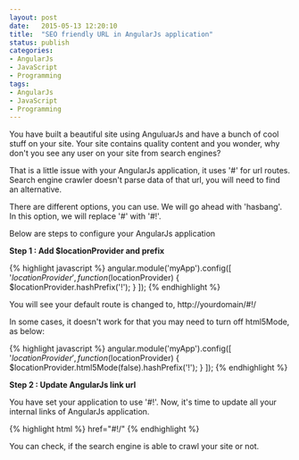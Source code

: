 ```yaml
---
layout: post
date:   2015-05-13 12:20:10
title:  "SEO friendly URL in AngularJs application"
status: publish
categories:
- AngularJs
- JavaScript
- Programming
tags:
- AngularJs
- JavaScript
- Programming
---
```


You have built a beautiful site using AnguluarJs and have a bunch of cool stuff on your site. Your site contains quality content and you wonder, why don't you see any user on your site from search engines?

That is a little issue with your AngularJs application, it uses '#' for url routes. Search engine crawler doesn't parse data of that url, you will need to find an alternative.

There are different options, you can use. We will go ahead with 'hasbang'. In this option, we will replace '#' with '#!'.

Below are steps to configure your AngularJs application

**Step 1 : Add $locationProvider and prefix**

{% highlight javascript %}
	angular.module('myApp').config([
	    '$locationProvider',
	    function($locationProvider) {
	        $locationProvider.hashPrefix('!');
	    }
	]);
{% endhighlight %}

You will see your default route is changed to, http://yourdomain/#!/

In some cases, it doesn't work for that you may need to turn off html5Mode, as below:

{% highlight javascript %}
	angular.module('myApp').config([
	    '$locationProvider',
	    function($locationProvider) {
	        $locationProvider.html5Mode(false).hashPrefix('!');
	    }
	]);
{% endhighlight %}

**Step 2 : Update AngularJs link url**

You have set your application to use '#!'. Now, it's time to update all your internal links of AngularJs application.

{% highlight html %}
	href="#!/"
{% endhighlight %}

You can check, if the search engine is able to crawl your site or not.